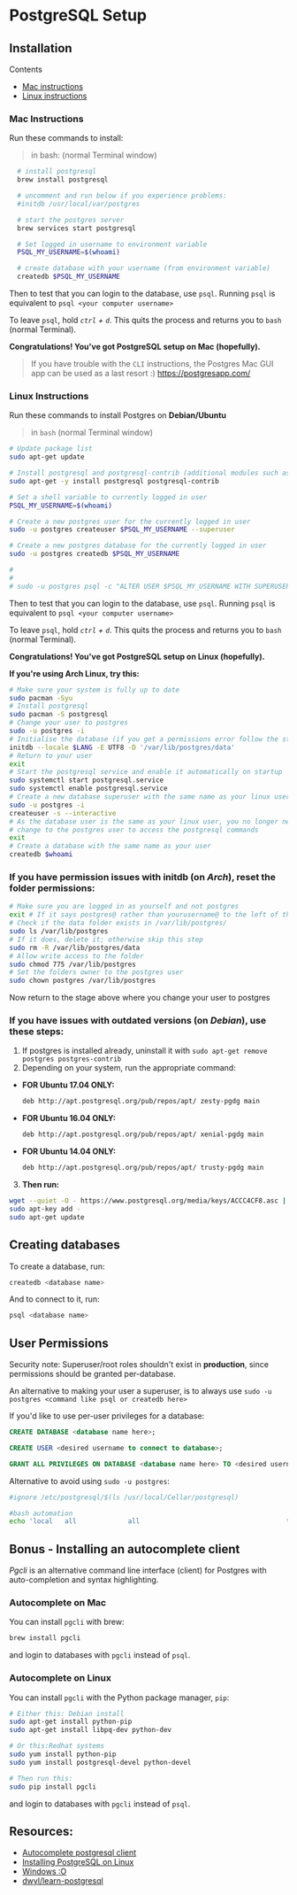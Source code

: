 # PostgreSQL Setup

## Installation
Contents
- [Mac instructions](#mac-instructions)
- [Linux instructions](#linux-instructions)

### Mac Instructions
Run these commands to install:

> in bash: (normal Terminal window)

```bash
  # install postgresql
  brew install postgresql

  # uncomment and run below if you experience problems:
  #initdb /usr/local/var/postgres

  # start the postgres server
  brew services start postgresql

  # Set logged in username to environment variable
  PSQL_MY_USERNAME=$(whoami)

  # create database with your username (from environment variable)
  createdb $PSQL_MY_USERNAME
```

Then to test that you can login to the database, use `psql`.
Running `psql` is equivalent to `psql <your computer username>`

To leave `psql`, hold *`ctrl` + `d`*. This quits the process and returns you to `bash` (normal Terminal).

**Congratulations! You've got PostgreSQL setup on Mac (hopefully).**


> If you have trouble with the `CLI` instructions, the Postgres Mac GUI app can be used as a last resort :)
> https://postgresapp.com/

### Linux Instructions
Run these commands to install Postgres on **Debian/Ubuntu**

> in `bash` (normal Terminal window)

```bash
# Update package list
sudo apt-get update

# Install postgresql and postgresql-contrib (additional modules such as UUID)
sudo apt-get -y install postgresql postgresql-contrib

# Set a shell variable to currently logged in user
PSQL_MY_USERNAME=$(whoami)

# Create a new postgres user for the currently logged in user
sudo -u postgres createuser $PSQL_MY_USERNAME --superuser

# Create a new postgres database for the currently logged in user
sudo -u postgres createdb $PSQL_MY_USERNAME

#
#
# sudo -u postgres psql -c "ALTER USER $PSQL_MY_USERNAME WITH SUPERUSER"
```

Then to test that you can login to the database, use `psql`.
Running `psql` is equivalent to `psql <your computer username>`

To leave `psql`, hold *`ctrl` + `d`*. This quits the process and returns you to `bash` (normal Terminal).

**Congratulations! You've got PostgreSQL setup on Linux (hopefully).**

**If you're using Arch Linux, try this:**

```sh
# Make sure your system is fully up to date
sudo pacman -Syu
# Install postgresql
sudo pacman -S postgresql
# Change your user to postgres
sudo -u postgres -i
# Initialise the database (if you get a permissions error follow the steps below)
initdb --locale $LANG -E UTF8 -D '/var/lib/postgres/data'
# Return to your user
exit
# Start the postgresql service and enable it automatically on startup
sudo systemctl start postgresql.service
sudo systemctl enable postgresql.service
# Create a new database superuser with the same name as your linux user
sudo -u postgres -i
createuser -s --interactive
# As the database user is the same as your linux user, you no longer need to
# change to the postgres user to access the postgresql commands
exit
# Create a database with the same name as your user
createdb $whoami
```


### If you have permission issues with **initdb** (on *Arch*), reset the folder permissions:

```sh
# Make sure you are logged in as yourself and not postgres
exit # If it says postgres@ rather than yourusername@ to the left of the cursor
# Check if the data folder exists in /var/lib/postgres/
sudo ls /var/lib/postgres
# If it does, delete it; otherwise skip this step
sudo rm -R /var/lib/postgres/data
# Allow write access to the folder
sudo chmod 775 /var/lib/postgres
# Set the folders owner to the postgres user
sudo chown postgres /var/lib/postgres
```

Now return to the stage above where you change your user to postgres

### If you have issues with outdated versions (on *Debian*), use these steps:
1. If postgres is installed already, uninstall it with `sudo apt-get remove postgres postgres-contrib`
2. Depending on your system, run the appropriate command:

  - **FOR Ubuntu 17.04 ONLY:**
    ```sh
    deb http://apt.postgresql.org/pub/repos/apt/ zesty-pgdg main
    ```

  - **FOR Ubuntu 16.04 ONLY:**
    ```sh
    deb http://apt.postgresql.org/pub/repos/apt/ xenial-pgdg main
    ```

  - **FOR Ubuntu 14.04 ONLY:**
    ```sh
    deb http://apt.postgresql.org/pub/repos/apt/ trusty-pgdg main
    ```

3. **Then run:**
  ```sh
  wget --quiet -O - https://www.postgresql.org/media/keys/ACCC4CF8.asc | \
  sudo apt-key add -
  sudo apt-get update
  ```




## Creating databases
To create a database, run:
```sh
createdb <database name>
```

And to connect to it, run:
```sh
psql <database name>
```

## User Permissions

Security note: Superuser/root roles shouldn't exist in **production**, since permissions should be granted per-database.

An alternative to making your user a superuser, is to always use `sudo -u postgres <command like psql or createdb here>`


If you'd like to use per-user privileges for a database:

```sql
CREATE DATABASE <database name here>;

CREATE USER <desired username to connect to database>;

GRANT ALL PRIVILEGES ON DATABASE <database name here> TO <desired username entered previously>;
```

Alternative to avoid using `sudo -u postgres`:
```bash
#ignore /etc/postgresql/$(ls /usr/local/Cellar/postgresql)

#bash automation
echo 'local   all             all                                     trust' >> $(psql -t -d postgres -c $'SHOW hba_file;')
```

## Bonus - Installing an autocomplete client
*Pgcli* is an alternative command line interface (client) for Postgres with auto-completion and syntax highlighting.

### Autocomplete on Mac
You can install `pgcli` with brew:
```bash
brew install pgcli
```
and login to databases with `pgcli` instead of `psql`.

### Autocomplete on Linux
You can install `pgcli` with the Python package manager, `pip`:
```bash
# Either this: Debian install
sudo apt-get install python-pip
sudo apt-get install libpq-dev python-dev

# Or this:Redhat systems
sudo yum install python-pip
sudo yum install postgresql-devel python-devel

# Then run this:
sudo pip install pgcli
```
and login to databases with `pgcli` instead of `psql`.


## Resources:
- [Autocomplete postgresql client](https://github.com/dbcli/pgcli)
- [Installing PostgreSQL on Linux](https://www.digitalocean.com/community/tutorials/how-to-install-and-use-postgresql-on-ubuntu-16-04)
- [Windows :O](https://www.bigsql.org/package-manager.jsp/)
- [dwyl/learn-postgresql](https://github.com/dwyl/learn-postgresql)
